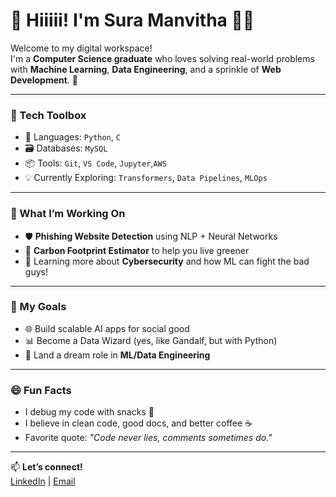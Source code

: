 # 👋 Hiiiii! I'm Sura Manvitha 👨‍💻

Welcome to my digital workspace!  
I'm a **Computer Science graduate** who loves solving real-world problems with **Machine Learning**, **Data Engineering**, and a sprinkle of **Web Development**. 🚀

---

### 🔧 Tech Toolbox
- 🧠 Languages: `Python`, `C`
- 🗃️ Databases: `MySQL`
- 📦 Tools: `Git`, `VS Code`, `Jupyter`,`AWS`
- 💡 Currently Exploring: `Transformers`, `Data Pipelines`, `MLOps`

---

### 📌 What I’m Working On
- 🛡️ **Phishing Website Detection** using NLP + Neural Networks  
- 🌱 **Carbon Footprint Estimator** to help you live greener  
- 🧠 Learning more about **Cybersecurity** and how ML can fight the bad guys!

---

### 🎯 My Goals
- 🌐 Build scalable AI apps for social good  
- 📊 Become a Data Wizard (yes, like Gandalf, but with Python)  
- 🧳 Land a dream role in **ML/Data Engineering**  

---

### 😄 Fun Facts
- I debug my code with snacks 🍕  
- I believe in clean code, good docs, and better coffee ☕  
- Favorite quote: *"Code never lies, comments sometimes do."*

---

📫 **Let’s connect!**  
[LinkedIn](https://www.linkedin.com/in/suramanvitha/) | [Email](suramanvithareddy@gmail.com)

